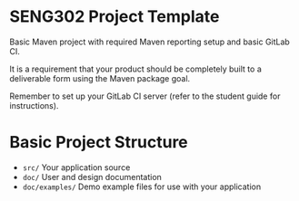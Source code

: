 # SENG302 Project Template

Basic Maven project with required Maven reporting setup and basic GitLab CI.

It is a requirement that your product should be completely built to a deliverable form using the Maven package goal.

Remember to set up your GitLab CI server (refer to the student guide for instructions).

# Basic Project Structure
 - `src/` Your application source
 - `doc/` User and design documentation
 - `doc/examples/` Demo example files for use with your application
 
